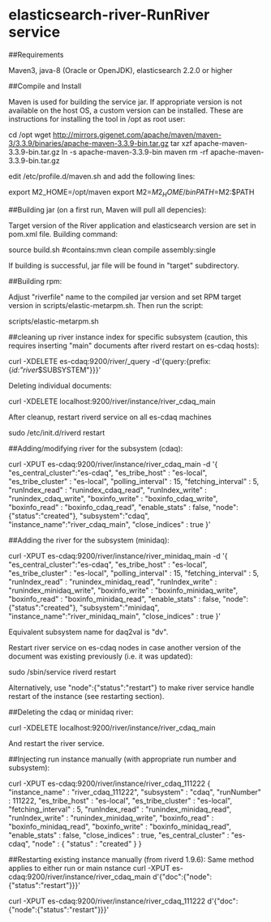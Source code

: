 elasticsearch-river-RunRiver service
==========================

##Requirements

Maven3, java-8 (Oracle or OpenJDK), elasticsearch 2.2.0 or higher

##Compile and Install

Maven is used for building the service jar. If appropriate version is not available on the host OS, a custom version can be installed.
These are instructions for installing the tool in /opt as root user:

cd /opt
wget http://mirrors.gigenet.com/apache/maven/maven-3/3.3.9/binaries/apache-maven-3.3.9-bin.tar.gz
tar xzf apache-maven-3.3.9-bin.tar.gz
ln -s apache-maven-3.3.9-bin maven
rm -rf apache-maven-3.3.9-bin.tar.gz

edit /etc/profile.d/maven.sh and add the following lines:

export M2_HOME=/opt/maven
export M2=$M2_HOME/bin
PATH=$M2:$PATH

##Building jar (on a first run, Maven will pull all depencies):

Target version of the River application and elasticsearch version are set in pom.xml file. Building command:

source build.sh #contains:mvn clean compile assembly:single

If building is successful, jar file will be found in "target" subdirectory.

##Building rpm:

Adjust "riverfile" name to the compiled jar version and set RPM target version in scripts/elastic-metarpm.sh. Then run the script:

scripts/elastic-metarpm.sh

##cleaning up river instance index for specific subsystem (caution, this requires inserting "main" documents after riverd restart on es-cdaq hosts):

curl -XDELETE es-cdaq:9200/river/_query -d'{query:{prefix:{_id:"river_$SUBSYSTEM"}}}'

Deleting individual documents:

curl -XDELETE localhost:9200/river/instance/river_cdaq_main

After cleanup, restart riverd service on all es-cdaq machines

sudo /etc/init.d/riverd restart

##Adding/modifying river for the subsystem (cdaq):

curl -XPUT es-cdaq:9200/river/instance/river_cdaq_main -d '{
    "es_central_cluster":"es-cdaq",
    "es_tribe_host" : "es-local",
    "es_tribe_cluster" : "es-local",
    "polling_interval" : 15,
    "fetching_interval" : 5,
    "runIndex_read" : "runindex_cdaq_read",
    "runIndex_write" : "runindex_cdaq_write",
    "boxinfo_write" : "boxinfo_cdaq_write",
    "boxinfo_read" : "boxinfo_cdaq_read",
    "enable_stats" : false,
    "node":{"status":"created"},
    "subsystem":"cdaq", 
    "instance_name":"river_cdaq_main",
    "close_indices" : true
}'

##Adding the river for the subsystem (minidaq):

curl -XPUT es-cdaq:9200/river/instance/river_minidaq_main -d '{
    "es_central_cluster":"es-cdaq",
    "es_tribe_host" : "es-local",
    "es_tribe_cluster" : "es-local",
    "polling_interval" : 15,
    "fetching_interval" : 5,
    "runIndex_read" : "runindex_minidaq_read",
    "runIndex_write" : "runindex_minidaq_write",
    "boxinfo_write" : "boxinfo_minidaq_write",
    "boxinfo_read" : "boxinfo_minidaq_read",
    "enable_stats" : false,
    "node":{"status":"created"},
    "subsystem":"minidaq", 
    "instance_name":"river_minidaq_main",
    "close_indices" : true
}'

Equivalent subsystem name for daq2val is "dv".

Restart river service on es-cdaq nodes in case another version of the document was existing previously (i.e. it was updated):

sudo /sbin/service riverd restart

Alternatively, use "node":{"status":"restart"} to make river service handle restart of the instance (see restarting section).

##Deleting the cdaq or minidaq river:

curl -XDELETE localhost:9200/river/instance/river_cdaq_main

And restart the river service.

##Injecting run instance manually (with appropriate run number and subsystem):

curl -XPUT es-cdaq:9200/river/instance/river_cdaq_111222 {
    "instance_name" : "river_cdaq_111222",
    "subsystem" : "cdaq",
    "runNumber" : 111222,
    "es_tribe_host" : "es-local",
    "es_tribe_cluster" : "es-local",
    "fetching_interval" : 5,
    "runIndex_read" : "runindex_minidaq_read",
    "runIndex_write" : "runindex_minidaq_write",
    "boxinfo_read" : "boxinfo_minidaq_read",
    "boxinfo_write" : "boxinfo_minidaq_read",
    "enable_stats" : false,
    "close_indices" : true,
    "es_central_cluster" : "es-cdaq",
    "node" : { "status" : "created" }
}


##Restarting existing instance manually (from riverd 1.9.6):
Same method applies to either run or main nstance
curl -XPUT es-cdaq:9200/river/instance/river_cdaq_main d'{"doc":{"node":{"status":"restart"}}}'

curl -XPUT es-cdaq:9200/river/instance/river_cdaq_111222 d'{"doc":{"node":{"status":"restart"}}}'

